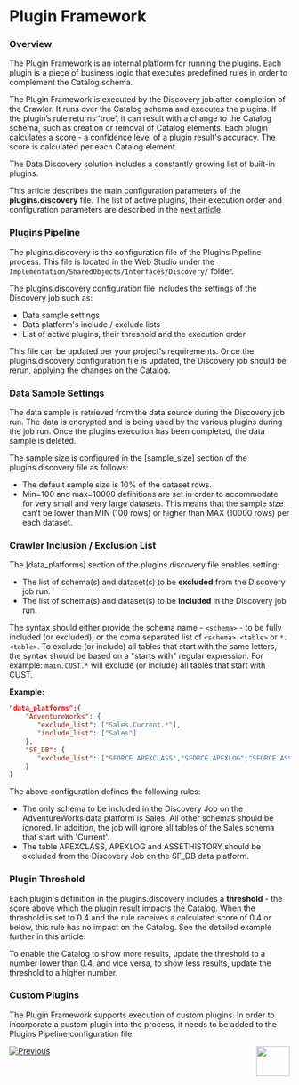 <web>

# Plugin Framework

### Overview

The Plugin Framework is an internal platform for running the plugins. Each plugin is a piece of business logic that executes predefined rules in order to complement the Catalog schema. 

The Plugin Framework is executed by the Discovery job after completion of the Crawler. It runs over the Catalog schema and executes the plugins. If the plugin’s rule returns 'true', it can result with a change to the Catalog schema, such as creation or removal of Catalog elements. Each plugin calculates a score - a confidence level of a plugin result's accuracy. The score is calculated per each Catalog element.

The Data Discovery solution includes a constantly growing list of built-in plugins. 

This article describes the main configuration parameters of the **plugins.discovery** file. The list of active plugins, their execution order and configuration parameters are described in the [next article](04a_builtin_plugins.md).

### Plugins Pipeline

The plugins.discovery is the configuration file of the Plugins Pipeline process. This file is located in the Web Studio under the ```Implementation/SharedObjects/Interfaces/Discovery/``` folder.

The plugins.discovery configuration file includes the settings of the Discovery job such as:

* Data sample settings
* Data platform's include / exclude lists
* List of active plugins, their threshold and the execution order

This file can be updated per your project's requirements. Once the plugins.discovery configuration file is updated, the Discovery job should be rerun, applying the changes on the Catalog.

### Data Sample Settings

The data sample is retrieved from the data source during the Discovery job run. The data is encrypted and is being used by the various plugins during the job run. Once the plugins execution has been completed, the data sample is deleted.

The sample size is configured in the [sample_size] section of the plugins.discovery file as follows:

* The default sample size is 10% of the dataset rows.
* Min=100 and max=10000 definitions are set in order to accommodate for very small and very large datasets. This means that the sample size can’t be lower than MIN (100 rows) or higher than MAX (10000 rows) per each dataset.

### Crawler Inclusion / Exclusion List

The [data_platforms] section of the plugins.discovery file enables setting:

* The list of schema(s) and dataset(s) to be **excluded** from the Discovery job run.
* The list of schema(s) and dataset(s) to be **included** in the Discovery job run.

The syntax should either provide the schema name - ```<schema>``` - to be fully included (or excluded), or the coma separated list of ```<schema>.<table>``` or ```*.<table>```. To exclude (or include) all tables that start with the same letters, the syntax should be based on a "starts with" regular expression. For example: ```main.CUST.*``` will exclude (or include) all tables that start with CUST.

**Example:**

~~~json
"data_platforms":{
    "AdventureWorks": {
       "exclude_list": ["Sales.Current.*"],
       "include_list": ["Sales"]
    },
    "SF_DB": {
       "exclude_list": ["SFORCE.APEXCLASS","SFORCE.APEXLOG","SFORCE.ASSETHISTORY"]
    }
}
~~~



The above configuration defines the following rules:

* The only schema to be included in the Discovery Job on the AdventureWorks data platform is Sales. All other schemas should be ignored. In addition, the job will ignore all tables of the Sales schema that start with 'Current'. 
* The table APEXCLASS, APEXLOG and ASSETHISTORY should be excluded from the Discovery Job on the SF_DB data platform. 

### Plugin Threshold

Each plugin's definition in the plugins.discovery includes a **threshold** - the score above which the plugin result impacts the Catalog. When the threshold is set to 0.4 and the rule receives a calculated score of 0.4 or below, this rule has no impact on the Catalog. See the detailed example further in this article. 

To enable the Catalog to show more results, update the threshold to a number lower than 0.4, and vice versa, to show less results, update the threshold to a higher number.

### Custom Plugins

The Plugin Framework supports execution of custom plugins. In order to incorporate a custom plugin into the process, it needs to be added to the Plugins Pipeline configuration file.

[![Previous](/articles/images/Previous.png)](03_discovery_process.md)[<img align="right" width="60" height="54" src="/articles/images/Next.png">](04a_builtin_plugins.md) 

</web>
